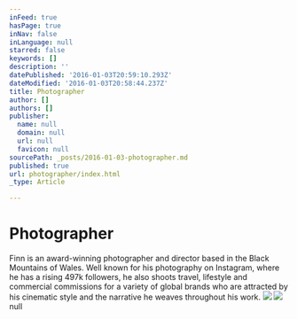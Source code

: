 ```yaml
---
inFeed: true
hasPage: true
inNav: false
inLanguage: null
starred: false
keywords: []
description: ''
datePublished: '2016-01-03T20:59:10.293Z'
dateModified: '2016-01-03T20:58:44.237Z'
title: Photographer
author: []
authors: []
publisher:
  name: null
  domain: null
  url: null
  favicon: null
sourcePath: _posts/2016-01-03-photographer.md
published: true
url: photographer/index.html
_type: Article

---
```

# Photographer

Finn is an award-winning photographer and director based in the Black Mountains of Wales. Well known for his photography on Instagram, where he has a rising 497k followers, he also shoots travel, lifestyle and commercial commissions for a variety of global brands who are attracted by his cinematic style and the narrative he weaves throughout his work.
![](https://the-grid-user-content.s3-us-west-2.amazonaws.com/1846288b-5b08-4880-9d35-c5ac60f2ac96.jpg)
![](https://the-grid-user-content.s3-us-west-2.amazonaws.com/5db73838-7796-44f8-856c-a1137cdbf7d5.jpg)
null